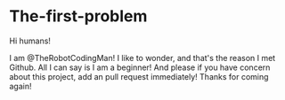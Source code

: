 # The-first-problem

Hi humans!

I am @TheRobotCodingMan! I like to wonder, and that's the reason I met Github. All I can say is I am a beginner!
And please if you have concern about this project, add an pull request immediately! Thanks for coming again!
